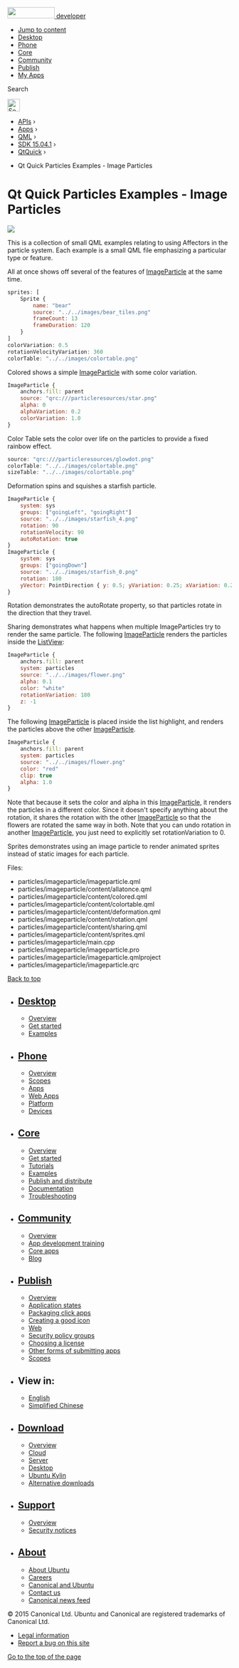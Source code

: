 <a href="https://developer.ubuntu.com/" class="logo-ubuntu"><img src="https://developer.ubuntu.com/assets/sites/ubuntu/latest/u/img/logos/logo-ubuntu-orange.svg" width="106" height="25" /> <span>developer</span></a>

-   [Jump to content](index.html#main-content)
-   [Desktop](https://developer.ubuntu.com/en/desktop/)
-   [Phone](https://developer.ubuntu.com/en/phone/)
-   [Core](https://developer.ubuntu.com/core)
-   [Community](https://developer.ubuntu.com/en/community/)
-   [Publish](https://developer.ubuntu.com/en/publish/)
-   [My Apps](https://myapps.developer.ubuntu.com/)

Search

<img src="https://developer.ubuntu.com/assets/sites/ubuntu/latest/u/img/search-white.svg" alt="Search" height="28" />

-   [APIs](../../../../index.html) ›
-   [Apps](../../../index.html) ›
-   [QML](../../index.html) ›
-   <a href="../index.html" class="sub-nav-item">SDK 15.04.1</a> ›
-   <a href="../QtQuick/index.html" class="sub-nav-item">QtQuick</a> ›

<!-- -->

-   Qt Quick Particles Examples - Image Particles

Qt Quick Particles Examples - Image Particles
=============================================

<span class="subtitle"></span>
<span id="details"></span>
![](https://developer.ubuntu.com/static/devportal_uploaded/eacb0078-1fe9-4597-a6df-fdafeafe4b1c-api/apps/qml/sdk-15.04.1/qtquick-particles-imageparticle-example/images/qml-imageparticle-example.png)

This is a collection of small QML examples relating to using Affectors in the particle system. Each example is a small QML file emphasizing a particular type or feature.

All at once shows off several of the features of [ImageParticle](../QtQuick.Particles.ImageParticle/index.html) at the same time.

``` qml
sprites: [
    Sprite {
        name: "bear"
        source: "../../images/bear_tiles.png"
        frameCount: 13
        frameDuration: 120
    }
]
colorVariation: 0.5
rotationVelocityVariation: 360
colorTable: "../../images/colortable.png"
```

Colored shows a simple [ImageParticle](../QtQuick.Particles.ImageParticle/index.html) with some color variation.

``` qml
ImageParticle {
    anchors.fill: parent
    source: "qrc:///particleresources/star.png"
    alpha: 0
    alphaVariation: 0.2
    colorVariation: 1.0
}
```

Color Table sets the color over life on the particles to provide a fixed rainbow effect.

``` qml
source: "qrc:///particleresources/glowdot.png"
colorTable: "../../images/colortable.png"
sizeTable: "../../images/colortable.png"
```

Deformation spins and squishes a starfish particle.

``` qml
ImageParticle {
    system: sys
    groups: ["goingLeft", "goingRight"]
    source: "../../images/starfish_4.png"
    rotation: 90
    rotationVelocity: 90
    autoRotation: true
}
ImageParticle {
    system: sys
    groups: ["goingDown"]
    source: "../../images/starfish_0.png"
    rotation: 180
    yVector: PointDirection { y: 0.5; yVariation: 0.25; xVariation: 0.25; }
}
```

Rotation demonstrates the autoRotate property, so that particles rotate in the direction that they travel.

Sharing demonstrates what happens when multiple ImageParticles try to render the same particle. The following [ImageParticle](../QtQuick.Particles.ImageParticle/index.html) renders the particles inside the [ListView](../QtQuick.ListView/index.html):

``` qml
ImageParticle {
    anchors.fill: parent
    system: particles
    source: "../../images/flower.png"
    alpha: 0.1
    color: "white"
    rotationVariation: 180
    z: -1
}
```

The following [ImageParticle](../QtQuick.Particles.ImageParticle/index.html) is placed inside the list highlight, and renders the particles above the other [ImageParticle](../QtQuick.Particles.ImageParticle/index.html).

``` qml
ImageParticle {
    anchors.fill: parent
    system: particles
    source: "../../images/flower.png"
    color: "red"
    clip: true
    alpha: 1.0
}
```

Note that because it sets the color and alpha in this [ImageParticle](../QtQuick.Particles.ImageParticle/index.html), it renders the particles in a different color. Since it doesn't specify anything about the rotation, it shares the rotation with the other [ImageParticle](../QtQuick.Particles.ImageParticle/index.html) so that the flowers are rotated the same way in both. Note that you can undo rotation in another [ImageParticle](../QtQuick.Particles.ImageParticle/index.html), you just need to explicitly set rotationVariation to 0.

Sprites demonstrates using an image particle to render animated sprites instead of static images for each particle.

Files:

-   particles/imageparticle/imageparticle.qml
-   particles/imageparticle/content/allatonce.qml
-   particles/imageparticle/content/colored.qml
-   particles/imageparticle/content/colortable.qml
-   particles/imageparticle/content/deformation.qml
-   particles/imageparticle/content/rotation.qml
-   particles/imageparticle/content/sharing.qml
-   particles/imageparticle/content/sprites.qml
-   particles/imageparticle/main.cpp
-   particles/imageparticle/imageparticle.pro
-   particles/imageparticle/imageparticle.qmlproject
-   particles/imageparticle/imageparticle.qrc

[Back to top](index.html#)

-   [Desktop](https://developer.ubuntu.com/en/desktop/)
    ---------------------------------------------------

    -   [Overview](https://developer.ubuntu.com/en/desktop/)
    -   [Get started](http://snapcraft.io/?utm_source=developer.ubuntu.com&utm_medium=devportal&utm_term=snaps%20snapcraft%20desktop&utm_content=menu&utm_campaign=duc_snappers)
    -   [Examples](https://github.com/ubuntu/snappy-playpen)

-   [Phone](https://developer.ubuntu.com/en/phone/)
    -----------------------------------------------

    -   [Overview](https://developer.ubuntu.com/en/phone/)
    -   [Scopes](https://developer.ubuntu.com/en/phone/scopes/)
    -   [Apps](https://developer.ubuntu.com/en/phone/apps/)
    -   [Web Apps](https://developer.ubuntu.com/en/phone/web/)
    -   [Platform](https://developer.ubuntu.com/en/phone/platform/)
    -   [Devices](https://developer.ubuntu.com/en/phone/devices/)

-   [Core](https://developer.ubuntu.com/core)
    -----------------------------------------

    -   [Overview](https://developer.ubuntu.com/core)
    -   [Get started](https://developer.ubuntu.com/core/get-started)
    -   [Tutorials](https://developer.ubuntu.com/core/tutorials)
    -   [Examples](https://developer.ubuntu.com/core/examples)
    -   [Publish and distribute](https://developer.ubuntu.com/core/publish-and-distribute)
    -   [Documentation](https://developer.ubuntu.com/core/documentation)
    -   [Troubleshooting](https://developer.ubuntu.com/core/troubleshooting)

-   [Community](https://developer.ubuntu.com/en/community/)
    -------------------------------------------------------

    -   [Overview](https://developer.ubuntu.com/en/community/)
    -   [App development training](https://developer.ubuntu.com/en/community/training/)
    -   [Core apps](https://developer.ubuntu.com/en/community/core-apps/)
    -   [Blog](https://developer.ubuntu.com/en/community/blog/)

-   [Publish](https://developer.ubuntu.com/en/publish/)
    ---------------------------------------------------

    -   [Overview](https://developer.ubuntu.com/en/publish/)
    -   [Application states](https://developer.ubuntu.com/en/publish/application-states/)
    -   [Packaging click apps](https://developer.ubuntu.com/en/publish/packaging-click-apps/)
    -   [Creating a good icon](https://developer.ubuntu.com/en/publish/creating-a-good-icon/)
    -   [Web](https://developer.ubuntu.com/en/publish/web/)
    -   [Security policy groups](https://developer.ubuntu.com/en/publish/security-policy-groups/)
    -   [Choosing a license](https://developer.ubuntu.com/en/publish/choosing-a-license/)
    -   [Other forms of submitting apps](https://developer.ubuntu.com/en/publish/other-forms-of-submitting-apps/)
    -   [Scopes](https://developer.ubuntu.com/en/publish/scopes/)

-   View in:
    --------

    -   [English](index.html "Change to language: English")
    -   [Simplified Chinese](index.html "Change to language: Simplified Chinese")

-   [Download](http://ubuntu.com/download/)
    ---------------------------------------

    -   [Overview](http://ubuntu.com/download)
    -   [Cloud](http://ubuntu.com/download/cloud)
    -   [Server](http://ubuntu.com/download/server)
    -   [Desktop](http://ubuntu.com/download/desktop)
    -   [Ubuntu Kylin](http://ubuntu.com/download/ubuntu-kylin)
    -   [Alternative downloads](http://ubuntu.com/download/alternative-downloads)

-   [Support](http://ubuntu.com/support/)
    -------------------------------------

    -   [Overview](http://ubuntu.com/support)
    -   [Security notices](http://www.ubuntu.com/usn/)

-   [About](http://ubuntu.com/about/)
    ---------------------------------

    -   [About Ubuntu](http://ubuntu.com/about/about-ubuntu)
    -   [Careers](http://www.canonical.com/careers)
    -   [Canonical and Ubuntu](http://ubuntu.com/about/canonical-and-ubuntu)
    -   [Contact us](http://ubuntu.com/about/contact-us)
    -   [Canonical news feed](http://insights.ubuntu.com/feed/)

© 2015 Canonical Ltd. Ubuntu and Canonical are registered trademarks of Canonical Ltd.

-   [Legal information](http://www.ubuntu.com/legal)
-   [Report a bug on this site](https://bugs.launchpad.net/developer-ubuntu-com/)

<span class="accessibility-aid">[Go to the top of the page](index.html#)</span>
